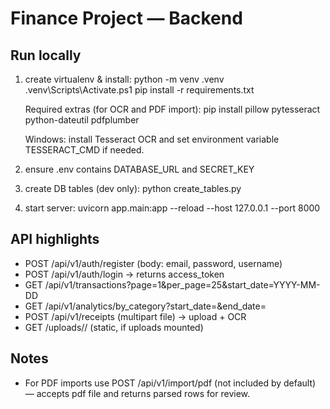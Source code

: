 # Finance Project — Backend

## Run locally
1. create virtualenv & install:
   python -m venv .venv
   .venv\Scripts\Activate.ps1
   pip install -r requirements.txt

   Required extras (for OCR and PDF import):
   pip install pillow pytesseract python-dateutil pdfplumber

   Windows: install Tesseract OCR and set environment variable TESSERACT_CMD if needed.

2. ensure .env contains DATABASE_URL and SECRET_KEY
3. create DB tables (dev only):
   python create_tables.py
4. start server:
   uvicorn app.main:app --reload --host 127.0.0.1 --port 8000

## API highlights
- POST /api/v1/auth/register  (body: email, password, username)
- POST /api/v1/auth/login  -> returns access_token
- GET /api/v1/transactions?page=1&per_page=25&start_date=YYYY-MM-DD
- GET /api/v1/analytics/by_category?start_date=&end_date=
- POST /api/v1/receipts (multipart file) -> upload + OCR
- GET /uploads/<user>/<file> (static, if uploads mounted)

## Notes
- For PDF imports use POST /api/v1/import/pdf (not included by default) — accepts pdf file and returns parsed rows for review.
